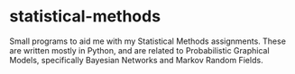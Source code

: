 # statistical-methods
Small programs to aid me with my Statistical Methods assignments. These are written mostly in Python, and are related to Probabilistic Graphical Models, specifically Bayesian Networks and Markov Random Fields.
